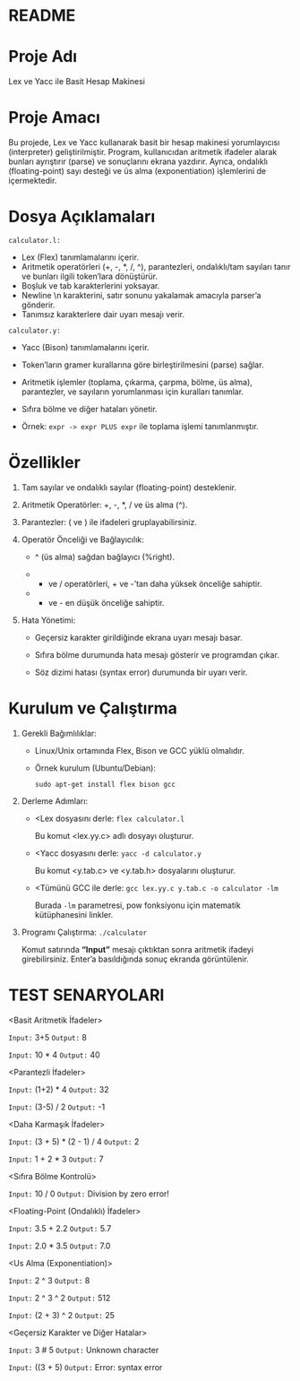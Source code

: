 # README

# Proje Adı
Lex ve Yacc ile Basit Hesap Makinesi

# Proje Amacı

Bu projede, Lex ve Yacc kullanarak basit bir hesap makinesi yorumlayıcısı (interpreter) geliştirilmiştir. Program, kullanıcıdan aritmetik ifadeler alarak bunları ayrıştırır (parse) ve sonuçlarını ekrana yazdırır. Ayrıca, ondalıklı (floating-point) sayı desteği ve üs alma (exponentiation) işlemlerini de içermektedir.

# Dosya Açıklamaları

```calculator.l:```
- Lex (Flex) tanımlamalarını içerir.
- Aritmetik operatörleri (+, -, *, /, ^), parantezleri, ondalıklı/tam sayıları tanır ve bunları ilgili token’lara dönüştürür.
- Boşluk ve tab karakterlerini yoksayar.
- Newline \n karakterini, satır sonunu yakalamak amacıyla parser’a gönderir.
- Tanımsız karakterlere dair uyarı mesajı verir.

```calculator.y:```
- Yacc (Bison) tanımlamalarını içerir.
- Token’ların gramer kurallarına göre birleştirilmesini (parse) sağlar.
- Aritmetik işlemler (toplama, çıkarma, çarpma, bölme, üs alma), parantezler, ve sayıların yorumlanması için kuralları tanımlar.
- Sıfıra bölme ve diğer hataları yönetir.

- Örnek: ```expr -> expr PLUS expr``` ile toplama işlemi tanımlanmıştır.

# Özellikler

1. Tam sayılar ve ondalıklı sayılar (floating-point) desteklenir.

2. Aritmetik Operatörler: +, -, *, / ve üs alma (^).

3. Parantezler: ( ve ) ile ifadeleri gruplayabilirsiniz.

4. Operatör Önceliği ve Bağlayıcılık:

    - ^ (üs alma) sağdan bağlayıcı (%right).

    - * ve / operatörleri, + ve -’tan daha yüksek önceliğe sahiptir.

    - + ve - en düşük önceliğe sahiptir.

5. Hata Yönetimi:

    - Geçersiz karakter girildiğinde ekrana uyarı mesajı basar.

    - Sıfıra bölme durumunda hata mesajı gösterir ve programdan çıkar.

    - Söz dizimi hatası (syntax error) durumunda bir uyarı verir.

# Kurulum ve Çalıştırma

1. Gerekli Bağımlılıklar:
    - Linux/Unix ortamında Flex, Bison ve GCC yüklü olmalıdır.
    - Örnek kurulum (Ubuntu/Debian):
    
      ```sudo apt-get install flex bison gcc```

2. Derleme Adımları:
    - <Lex dosyasını derle:
      ```flex calculator.l```

      Bu komut <lex.yy.c> adlı dosyayı oluşturur.

    - <Yacc dosyasını derle:
      ```yacc -d calculator.y```
    
      Bu komut <y.tab.c> ve <y.tab.h> dosyalarını oluşturur.

    - <Tümünü GCC ile derle:
      ```gcc lex.yy.c y.tab.c -o calculator -lm```

      Burada ```-lm``` parametresi, pow fonksiyonu için matematik kütüphanesini linkler.

3. Programı Çalıştırma:
    ```./calculator```

    Komut satırında **“Input”** mesajı çıktıktan sonra aritmetik ifadeyi girebilirsiniz. Enter’a basıldığında sonuç ekranda görüntülenir.


# TEST SENARYOLARI

<Basit Aritmetik İfadeler>

```Input:``` 3+5
```Output:``` 8

```Input:``` 10 * 4
```Output:``` 40

<Parantezli İfadeler>

```Input:``` (1+2) * 4
```Output:``` 32

```Input:``` (3-5) / 2
```Output:``` -1

<Daha Karmaşık İfadeler>

```Input:``` (3 + 5) * (2 - 1) / 4
```Output:``` 2

```Input:``` 1 + 2 * 3
```Output:``` 7

<Sıfıra Bölme Kontrolü>

```Input:``` 10 / 0
```Output:``` Division by zero error!

<Floating-Point (Ondalıklı) İfadeler>

```Input:``` 3.5 + 2.2
```Output:``` 5.7

```Input:``` 2.0 * 3.5
```Output:``` 7.0

<Us Alma (Exponentiation)>

```Input:``` 2 ^ 3
```Output:``` 8

```Input:``` 2 ^ 3 ^ 2
```Output:``` 512

```Input:``` (2 + 3) ^ 2
```Output:``` 25

<Geçersiz Karakter ve Diğer Hatalar>

```Input:``` 3 # 5
```Output:``` Unknown character

```Input:``` ((3 + 5)
```Output:``` Error: syntax error


